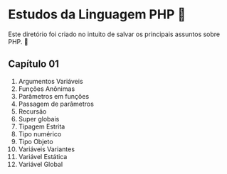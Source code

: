# Estudos da Linguagem PHP :bookmark:

Este diretório foi criado no intuito de salvar os principais assuntos sobre PHP. :notebook:

## Capítulo 01 

1. Argumentos Variáveis
2. Funções Anônimas
3. Parâmetros em funções
4. Passagem de parâmetros
5. Recursão
6. Super globais
7. Tipagem Estrita
8. Tipo numérico
9. Tipo Objeto
10. Variáveis Variantes
11. Variável Estática
12. Variável Global



